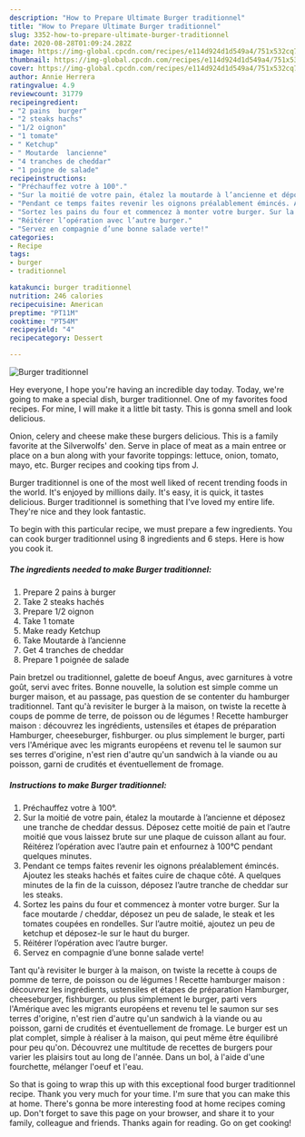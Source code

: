 ```yaml
---
description: "How to Prepare Ultimate Burger traditionnel"
title: "How to Prepare Ultimate Burger traditionnel"
slug: 3352-how-to-prepare-ultimate-burger-traditionnel
date: 2020-08-28T01:09:24.282Z
image: https://img-global.cpcdn.com/recipes/e114d924d1d549a4/751x532cq70/burger-traditionnel-photo-principale-de-la-recette.jpg
thumbnail: https://img-global.cpcdn.com/recipes/e114d924d1d549a4/751x532cq70/burger-traditionnel-photo-principale-de-la-recette.jpg
cover: https://img-global.cpcdn.com/recipes/e114d924d1d549a4/751x532cq70/burger-traditionnel-photo-principale-de-la-recette.jpg
author: Annie Herrera
ratingvalue: 4.9
reviewcount: 31779
recipeingredient:
- "2 pains  burger"
- "2 steaks hachs"
- "1/2 oignon"
- "1 tomate"
- " Ketchup"
- " Moutarde  lancienne"
- "4 tranches de cheddar"
- "1 poigne de salade"
recipeinstructions:
- "Préchauffez votre à 100°."
- "Sur la moitié de votre pain, étalez la moutarde à l’ancienne et déposez une tranche de cheddar dessus. Déposez cette moitié de pain et l’autre moitié que vous laissez brute sur une plaque de cuisson allant au four. Réitérez l’opération avec l’autre pain et enfournez à 100°C pendant quelques minutes."
- "Pendant ce temps faites revenir les oignons préalablement émincés. Ajoutez les steaks hachés et faites cuire de chaque côté. A quelques minutes de la fin de la cuisson, déposez l’autre tranche de cheddar sur les steaks."
- "Sortez les pains du four et commencez à monter votre burger. Sur la face moutarde / cheddar, déposez un peu de salade, le steak et les tomates coupées en rondelles. Sur l’autre moitié, ajoutez un peu de ketchup et déposez-le sur le haut du burger."
- "Réitérer l’opération avec l’autre burger."
- "Servez en compagnie d’une bonne salade verte!"
categories:
- Recipe
tags:
- burger
- traditionnel

katakunci: burger traditionnel 
nutrition: 246 calories
recipecuisine: American
preptime: "PT11M"
cooktime: "PT54M"
recipeyield: "4"
recipecategory: Dessert

---
```



![Burger traditionnel](https://img-global.cpcdn.com/recipes/e114d924d1d549a4/751x532cq70/burger-traditionnel-photo-principale-de-la-recette.jpg)

Hey everyone, I hope you're having an incredible day today. Today, we're going to make a special dish, burger traditionnel. One of my favorites food recipes. For mine, I will make it a little bit tasty. This is gonna smell and look delicious.

Onion, celery and cheese make these burgers delicious. This is a family favorite at the Silverwolfs&#39; den. Serve in place of meat as a main entree or place on a bun along with your favorite toppings: lettuce, onion, tomato, mayo, etc. Burger recipes and cooking tips from J.

Burger traditionnel is one of the most well liked of recent trending foods in the world. It's enjoyed by millions daily. It's easy, it is quick, it tastes delicious. Burger traditionnel is something that I've loved my entire life. They're nice and they look fantastic.


To begin with this particular recipe, we must prepare a few ingredients. You can cook burger traditionnel using 8 ingredients and 6 steps. Here is how you cook it.

<!--inarticleads1-->

##### The ingredients needed to make Burger traditionnel:

1. Prepare 2 pains à burger
1. Take 2 steaks hachés
1. Prepare 1/2 oignon
1. Take 1 tomate
1. Make ready  Ketchup
1. Take  Moutarde à l’ancienne
1. Get 4 tranches de cheddar
1. Prepare 1 poignée de salade


Pain bretzel ou traditionnel, galette de boeuf Angus, avec garnitures à votre goût, servi avec frites. Bonne nouvelle, la solution est simple comme un burger maison, et au passage, pas question de se contenter du hamburger traditionnel. Tant qu&#39;à revisiter le burger à la maison, on twiste la recette à coups de pomme de terre, de poisson ou de légumes ! Recette hamburger maison : découvrez les ingrédients, ustensiles et étapes de préparation Hamburger, cheeseburger, fishburger. ou plus simplement le burger, parti vers l&#39;Amérique avec les migrants européens et revenu tel le saumon sur ses terres d&#39;origine, n&#39;est rien d&#39;autre qu&#39;un sandwich à la viande ou au poisson, garni de crudités et éventuellement de fromage. 

<!--inarticleads2-->

##### Instructions to make Burger traditionnel:

1. Préchauffez votre à 100°.
1. Sur la moitié de votre pain, étalez la moutarde à l’ancienne et déposez une tranche de cheddar dessus. Déposez cette moitié de pain et l’autre moitié que vous laissez brute sur une plaque de cuisson allant au four. Réitérez l’opération avec l’autre pain et enfournez à 100°C pendant quelques minutes.
1. Pendant ce temps faites revenir les oignons préalablement émincés. Ajoutez les steaks hachés et faites cuire de chaque côté. A quelques minutes de la fin de la cuisson, déposez l’autre tranche de cheddar sur les steaks.
1. Sortez les pains du four et commencez à monter votre burger. Sur la face moutarde / cheddar, déposez un peu de salade, le steak et les tomates coupées en rondelles. Sur l’autre moitié, ajoutez un peu de ketchup et déposez-le sur le haut du burger.
1. Réitérer l’opération avec l’autre burger.
1. Servez en compagnie d’une bonne salade verte!


Tant qu&#39;à revisiter le burger à la maison, on twiste la recette à coups de pomme de terre, de poisson ou de légumes ! Recette hamburger maison : découvrez les ingrédients, ustensiles et étapes de préparation Hamburger, cheeseburger, fishburger. ou plus simplement le burger, parti vers l&#39;Amérique avec les migrants européens et revenu tel le saumon sur ses terres d&#39;origine, n&#39;est rien d&#39;autre qu&#39;un sandwich à la viande ou au poisson, garni de crudités et éventuellement de fromage. Le burger est un plat complet, simple à réaliser à la maison, qui peut même être équilibré pour peu qu&#39;on. Découvrez une multitude de recettes de burgers pour varier les plaisirs tout au long de l&#39;année. Dans un bol, à l&#39;aide d&#39;une fourchette, mélanger l&#39;oeuf et l&#39;eau. 

So that is going to wrap this up with this exceptional food burger traditionnel recipe. Thank you very much for your time. I'm sure that you can make this at home. There's gonna be more interesting food at home recipes coming up. Don't forget to save this page on your browser, and share it to your family, colleague and friends. Thanks again for reading. Go on get cooking!
